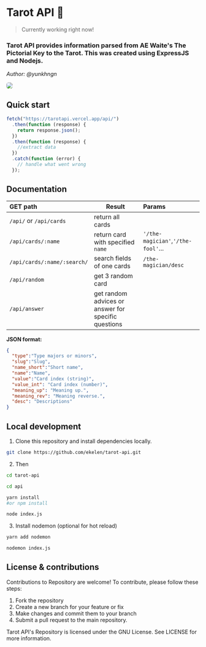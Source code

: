 # Tarot API 🔮

> Currently working right now!

### Tarot API provides information parsed from AE Waite's The Pictorial Key to the Tarot. This was created using ExpressJS and Nodejs.

*Author: @yunkhngn*

<img src="https://media.allure.com/photos/60fed2b43a2765b3b97ee23c/16:9/w_2560%2Cc_limit/wheel%2520of%2520fortune%2520tarot%2520card.jpg" style="border-radius:5px"/>

## Quick start

```javascript
fetch("https://tarotapi.vercel.app/api/")
  .then(function (response) {
    return response.json();
  })
  .then(function (response) {
    //extract data
  })
  .catch(function (error) {
    // handle what went wrong
  });
```

## Documentation

| GET path | Result| Params|
| :------------ | ---------- | :----------- |
| `/api/` or `/api/cards` | return all cards| |
| `/api/cards/:name` | return card with specified `name` | `'/the-magician'`,`'/the-fool'`... |
| `/api/cards/:name/:search/`| search fields of one cards|`/the-magician/desc`|
| `/api/random`| get 3 random card| |
| `/api/answer`| get random advices or answer for specific questions|  |

**JSON format:**
```json
{
  "type":"Type majors or minors",
  "slug":"Slug",
  "name_short":"Short name",
  "name":"Name",
  "value":"Card index (string)",
  "value_int": "Card index (number)",
  "meaning_up": "Meaning up.",
  "meaning_rev": "Meaning reverse.",
  "desc": "Descriptions"
}
```

## Local development

1. Clone this repository and install dependencies locally.

```sh
git clone https://github.com/ekelen/tarot-api.git
```

2. Then
```sh
cd tarot-api

cd api

yarn install
#or npm install

node index.js
```
3. Install nodemon (optional for hot reload)
```sh
yarn add nodemon

nodemon index.js
```

## License & contributions

Contributions to Repository are welcome! To contribute, please follow these steps:

1. Fork the repository
2. Create a new branch for your feature or fix
3. Make changes and commit them to your branch
4. Submit a pull request to the main repository.

Tarot API's Repository is licensed under the GNU License. See LICENSE for more information.

